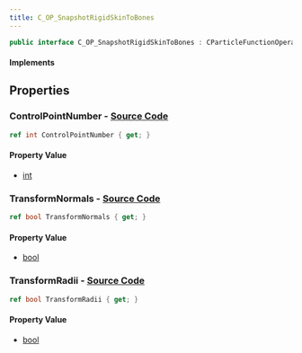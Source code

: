 ```yaml
---
title: C_OP_SnapshotRigidSkinToBones
---
```


```csharp
public interface C_OP_SnapshotRigidSkinToBones : CParticleFunctionOperator, CParticleFunction, ISchemaClass<CParticleFunction>, ISchemaClass<CParticleFunctionOperator>, ISchemaClass<C_OP_SnapshotRigidSkinToBones>, ISchemaField, ISchemaClass, INativeHandle
```

#### Implements

## Properties

### **ControlPointNumber** - [Source Code](https://github.com/swiftly-solution/swiftlys2/blob/main/managed/src/SwiftlyS2.Generated/Schemas/Interfaces/C_OP_SnapshotRigidSkinToBones.cs#L20)

```csharp
ref int ControlPointNumber { get; }
```

#### Property Value

- [int](https://learn.microsoft.com/dotnet/api/system.int32)

### **TransformNormals** - [Source Code](https://github.com/swiftly-solution/swiftlys2/blob/main/managed/src/SwiftlyS2.Generated/Schemas/Interfaces/C_OP_SnapshotRigidSkinToBones.cs#L16)

```csharp
ref bool TransformNormals { get; }
```

#### Property Value

- [bool](https://learn.microsoft.com/dotnet/api/system.boolean)

### **TransformRadii** - [Source Code](https://github.com/swiftly-solution/swiftlys2/blob/main/managed/src/SwiftlyS2.Generated/Schemas/Interfaces/C_OP_SnapshotRigidSkinToBones.cs#L18)

```csharp
ref bool TransformRadii { get; }
```

#### Property Value

- [bool](https://learn.microsoft.com/dotnet/api/system.boolean)

